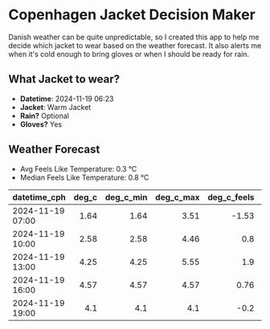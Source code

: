 
# Copenhagen Jacket Decision Maker

Danish weather can be quite unpredictable, so I created this app to help me decide which jacket to wear based on the weather forecast. 
It also alerts me when it's cold enough to bring gloves or when I should be ready for rain.

## What Jacket to wear?

- **Datetime**: 2024-11-19 06:23
- **Jacket**: Warm Jacket
- **Rain?** Optional
- **Gloves?** Yes

## Weather Forecast
- Avg Feels Like Temperature: 0.3 °C
- Median Feels Like Temperature: 0.8 °C

| datetime_cph     |   deg_c |   deg_c_min |   deg_c_max |   deg_c_feels | weather   | wind   | rain   |
|:-----------------|--------:|------------:|------------:|--------------:|:----------|:-------|:-------|
| 2024-11-19 07:00 |    1.64 |        1.64 |        3.51 |         -1.53 | Clouds    | Low    | None   |
| 2024-11-19 10:00 |    2.58 |        2.58 |        4.46 |          0.8  | Clouds    | Low    | None   |
| 2024-11-19 13:00 |    4.25 |        4.25 |        5.55 |          1.9  | Clouds    | Low    | None   |
| 2024-11-19 16:00 |    4.57 |        4.57 |        4.57 |          0.76 | Rain      | Medium | Low    |
| 2024-11-19 19:00 |    4.1  |        4.1  |        4.1  |         -0.2  | Snow      | Medium | None   |
        